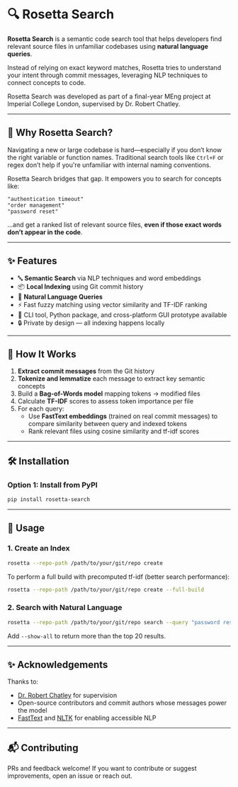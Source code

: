 # 🔍 Rosetta Search

**Rosetta Search** is a semantic code search tool that helps developers find relevant source files in unfamiliar codebases using **natural language queries**. 

Instead of relying on exact keyword matches, Rosetta tries to understand your intent through commit messages, leveraging NLP techniques to connect concepts to code.

Rosetta Search was developed as part of a final-year MEng project at Imperial College London, supervised by Dr. Robert Chatley.  


---

## 🚀 Why Rosetta Search?

Navigating a new or large codebase is hard—especially if you don’t know the right variable or function names. Traditional search tools like `Ctrl+F` or regex don’t help if you're unfamiliar with internal naming conventions.

Rosetta Search bridges that gap. It empowers you to search for concepts like:

```
"authentication timeout"
"order management"
"password reset"
```

...and get a ranked list of relevant source files, **even if those exact words don’t appear in the code**.

---

## ✨ Features

- 🔤 **Semantic Search** via NLP techniques and word embeddings
- 📦 **Local Indexing** using Git commit history
- 💬 **Natural Language Queries**
- ⚡️ Fast fuzzy matching using vector similarity and TF-IDF ranking
- 🔌 CLI tool, Python package, and cross-platform GUI prototype available
- 🔒 Private by design — all indexing happens locally

---

## 🧠 How It Works

1. **Extract commit messages** from the Git history
2. **Tokenize and lemmatize** each message to extract key semantic concepts
3. Build a **Bag-of-Words model** mapping tokens → modified files
4. Calculate **TF-IDF** scores to assess token importance per file
5. For each query:
   - Use **FastText embeddings** (trained on real commit messages) to compare similarity between query and indexed tokens
   - Rank relevant files using cosine similarity and tf-idf scores

---

## 🛠 Installation

### Option 1: Install from PyPI
```bash
pip install rosetta-search
```
---

## 🧭 Usage

### 1. Create an Index
```bash
rosetta --repo-path /path/to/your/git/repo create
```

To perform a full build with precomputed tf-idf (better search performance):
```bash
rosetta --repo-path /path/to/your/git/repo create --full-build
```

### 2. Search with Natural Language
```bash
rosetta --repo-path /path/to/your/git/repo search --query "password reset"
```

Add `--show-all` to return more than the top 20 results.

---


## ✨ Acknowledgements

Thanks to:
- [Dr. Robert Chatley](https://www.doc.ic.ac.uk/~rbc/) for supervision
- Open-source contributors and commit authors whose messages power the model
- [FastText](https://fasttext.cc/) and [NLTK](https://www.nltk.org/) for enabling accessible NLP

---

## 📬 Contributing

PRs and feedback welcome! If you want to contribute or suggest improvements, open an issue or reach out.
